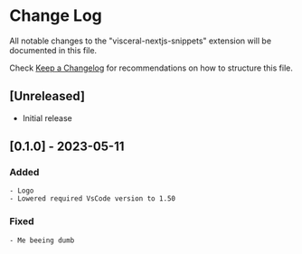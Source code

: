 # Change Log

All notable changes to the "visceral-nextjs-snippets" extension will be documented in this file.

Check [Keep a Changelog](http://keepachangelog.com/) for recommendations on how to structure this file.

## [Unreleased]

- Initial release

## [0.1.0] - 2023-05-11

### Added

    - Logo
    - Lowered required VsCode version to 1.50

### Fixed

    - Me beeing dumb
